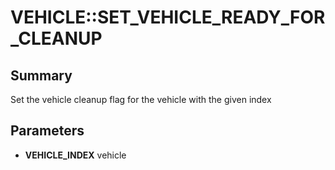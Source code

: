 # VEHICLE::SET_VEHICLE_READY_FOR_CLEANUP

## Summary
Set the vehicle cleanup flag for the vehicle with the given index

## Parameters
* **VEHICLE_INDEX** vehicle